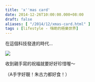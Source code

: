 ```yaml
---
title: 'x''mas card'
date: 2014-12-26T10:00:00.000+08:00
draft: false
aliases: [ "/2014/12/xmas-card.html" ]
tags : [lifestyle - 嗨啲的極樂世界]
---
```


在這個科技發達的時代...

![](/images/xmascard.jpg)

收到親手寫的祝福就要好好珍惜喔～

（A手字好靚！朱古力都好食！）
